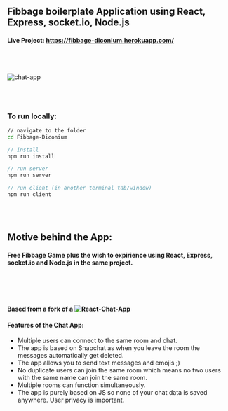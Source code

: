 ## Fibbage boilerplate Application using React, Express, socket.io, Node.js
#### Live Project: https://fibbage-diconium.herokuapp.com/

<br></br>

![chat-app](https://user-images.githubusercontent.com/31348093/91637318-46c18a80-ea25-11ea-9acf-fbda18a529be.png)

<br></br>

### To run locally:
```sh
// navigate to the folder
cd Fibbage-Diconium
```
```js
// install
npm run install

// run server
npm run server

// run client (in another terminal tab/window)
npm run client
```
<br />
<br />

## Motive behind the App:
#### Free Fibbage Game plus the wish to expirience using React, Express, socket.io and Node.js in the same project.

<br />
<br />
<br />

#### Based from a fork of a  ![React-Chat-App](https://github.com/Sid22031998/React-Chat-App)
#### Features of the Chat App:
<ul>
    <li>Multiple users can connect to the same room and chat.</li>
    <li>The app is based on Snapchat as when you leave the room the messages automatically get deleted.</li>
    <li>The app allows you to send text messages and emojis ;)</li>
    <li>No duplicate users can join the same room which means no two users with the same name can join the same room.</li>
    <li>Multiple rooms can function simultaneously.
    <li>The app is purely based on JS so none of your chat data is saved anywhere. User privacy is important.</li>
</ul>
